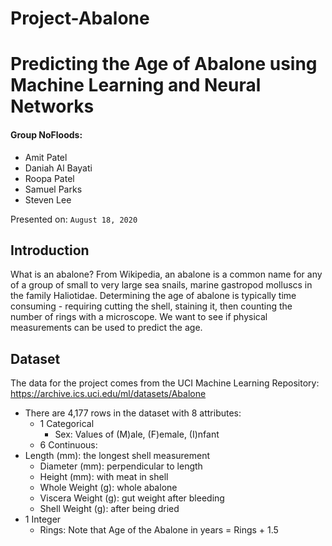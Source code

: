 # Project-Abalone

# Predicting the Age of Abalone using Machine Learning and Neural Networks

#### Group NoFloods: 
* Amit Patel
* Daniah Al Bayati
* Roopa Patel
* Samuel Parks
* Steven Lee

Presented on: `August 18, 2020`

## Introduction
What is an abalone? From Wikipedia, an abalone is a common name for any of a group of small to very large sea snails, marine gastropod molluscs in the family Haliotidae. Determining the age of abalone is typically time consuming - requiring cutting the shell, staining it, then counting the number of rings with a microscope.  We want to see if physical measurements can be used to predict the age.

## Dataset 
The data for the project comes from the UCI Machine Learning Repository: https://archive.ics.uci.edu/ml/datasets/Abalone

* There are 4,177 rows in the dataset with 8 attributes:
  * 1 Categorical
    * Sex: Values of (M)ale, (F)emale, (I)nfant
  * 6 Continuous:
 * Length (mm): the longest shell measurement
    * Diameter (mm): perpendicular to length
    * Height (mm): with meat in shell
    * Whole Weight (g): whole abalone
    * Viscera Weight (g): gut weight after bleeding
    * Shell Weight (g): after being dried
  * 1 Integer
    * Rings: Note that Age of the Abalone in years = Rings + 1.5 
